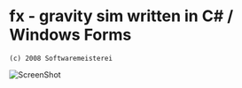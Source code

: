 # fx - gravity sim written in C# / Windows Forms

```(c) 2008 Softwaremeisterei```

![ScreenShot](https://github.com/softwaremeisterei/fx/blob/master/Screenshot.png?raw=true)



